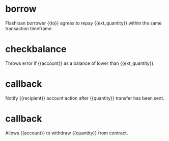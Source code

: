 <h1 class="contract">borrow</h1>

Flashloan borrower {{to}} agrees to repay {{ext_quantity}} within the same transaction timeframe.

<h1 class="contract">checkbalance</h1>

Throws error if {{account}} as a balance of lower than {{ext_quantity}}.

<h1 class="contract">callback</h1>

Notify {{recipient}} account action after {{quantity}} transfer has been sent.

<h1 class="contract">callback</h1>

Allows {{account}} to withdraw {{quantity}} from contract.
